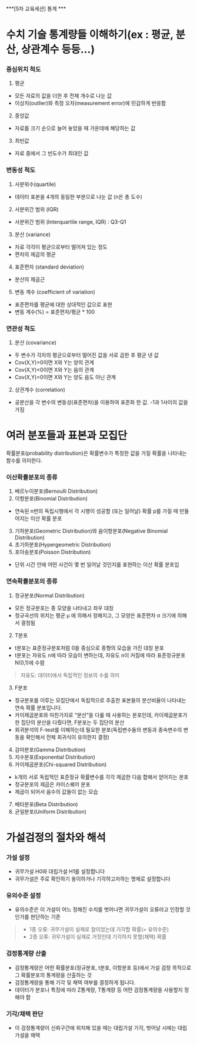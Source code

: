 ***[5차 교육세션] 통계 ***


# 수치 기술 통계량들 이해하기(ex : 평균, 분산, 상관계수 등등…)

### 중심위치 척도
1. 평균
- 모든 자료의 값을 더한 후 전체 개수로 나눈 값
- 이상치(outlier)와 측정 오차(measurement error)에 민감하게 반응함
2. 중앙값
- 자료를 크기 순으로 늘어 놓았을 때 가운데에 해당하는 값
3. 최빈값
- 자료 중에서 그 빈도수가 최대인 값

### 변동성 척도

1. 사분위수(quartile)
- 데이터 표본을 4개의 동일한 부분으로 나눈 값 (n은 총 도수)
2. 사분위간 범위 (IQR)
- 사분위간 범위 (Interquartile range, IQR) : Q3-Q1

3. 분산 (variance)
- 자료 각각이 평균으로부터 떨어져 있는 정도
- 편차의 제곱의 평균

4. 표준편차 (standard deviation)
- 분산의 제곱근

5. 변동 계수 (coefficient of variation)
- 표준편차를 평균에 대한 상대적인 값으로 표현
- 변동 계수(%) = 표준편차/평균 * 100

### 연관성 척도

1. 분산 (covariance)
- 두 변수가 각자의 평균으로부터 떨어진 값을 서로 곱한 후 평균 낸 값
- Cov(X,Y)>0이면 X와 Y는 양의 관계
- Cov(X,Y)<0이면 X와 Y는 음의 관계
- Cov(X,Y)=0이면 X와 Y는 양도 음도 아닌 관계
2. 상관계수 (correlation)
- 공분산을 각 변수의 변동성(표준편차)을 이용하여 표준화 한 값. -1과 1사이의 값을 가짐


# 여러 분포들과 표본과 모집단

확률분포(probability distribution)은 확률변수가 특정한 값을 가질 확률을 나타내는 함수를 의미한다.

### 이산확률분포의 종류
1. 베르누이분포(Bernoulli Distribution)
2. 이항분포(Binomial Distribution)
 - 연속된 n번의 독립시행에서 각 시행이 성공할 (또는 일어날) 확률 p를 가질 때 만들어지는 이산 확률 분포
3. 기하분포(Geometric Distribution)와 음이항분포(Negative Binomial Distribution)
4. 초기하분포(Hypergeometric Distribution)
5. 포아송분포(Poisson Distribution)
 - 단위 시간 안에 어떤 사건이 몇 번 일어날 것인지를 표현하는 이산 확률 분포입

### 연속확률분포의 종류
1. 정규분포(Normal Distribution)
- 모든 정규분포는 종 모양을 나타내고 좌우 대칭
- 정규곡선의 위치는 평균 μ 에 의해서 정해지고, 그 모양은 표준편차 σ 크기에 의해서 결정됨

2. T분포
- t분포는 표준정규분포처럼 0을 중심으로 종형의 모습을 가진 대칭 분포
- t분포는 자유도 n에 따라 모습이 변하는데, 자유도 n이 커짐에 따라 표준정규분포 N(0,1)에 수렴
> 자유도: 데이터에서 독립적인 정보의 수를 의미

3. F분포
- 정규분포를 이루는 모집단에서 독립적으로 추출한 표본들의 분산비율이 나타내는 연속 확률 분포입니다.
- 카이제곱분포와 마찬가지로 “분산”을 다룰 때 사용하는 분포인데, 카이제곱분포가 한 집단의 분산을 다뤘다면, F분포는 두 집단의 분산
- 회귀분석의 F-test를 이해하는데 필요한 분포(독립변수들의 변동과 종속변수의 변동을 확인해서 전체 회귀식이 유의한지 결정)

4. 감마분포(Gamma Distribution)
5. 지수분포(Exponential Distribution)
6. 카이제곱분포(Chi-squared Distribution)
- k개의 서로 독립적인 표준정규 확률변수를 각각 제곱한 다음 합해서 얻어지는 분포
- 정규분포의 제곱은 카이스퀘어 분포
- 제곱이 되어서 음수의 값들이 없는 모습
7. 베타분포(Beta Distribution)
8. 균일분포(Uniform Distribution)



# 가설검정의 절차와 해석

### 가설 설정
- 귀무가설 H0와 대립가설 H1를 설정합니다
- 귀무가설은 주로 확인하기 용이하거나 기각하고자하는 명제로 설정합니다

### 유의수준 설정
- 유의수준은 이 가설이 어느 정해진 수치를 벗어나면 귀무가설이 오류라고 인정할 것인가를 판단하는 기준
> - 1종 오류: 귀무가설이 실제로 참이었는데 기각할 확률(= 유의수준)
> - 2종 오류: 귀무가설이 실제로 거짓인데 기각하지 못할(채택) 확률

### 검정통계량 산출
- 검정통계량은 어떤 확률분포(정규분포, t분포, 이항분포 등)에서 가설 검정 목적으로 그 확률분포의 통계량을 산출하는 것  
- 검정통계량을 통해 기각 및 채택 여부를 결정하게 됩니다.
- 데이터가 분포나 특징에 따라 Z통계량, T통계량 등 어떤 검정통계량을 사용할지 정해야 함

### 기각/채택 판단
- 이 검정통계량이 신뢰구간에 위치해 있을 때는 대립가설 기각, 벗어날 시에는 대립가설을 채택


```python

```
